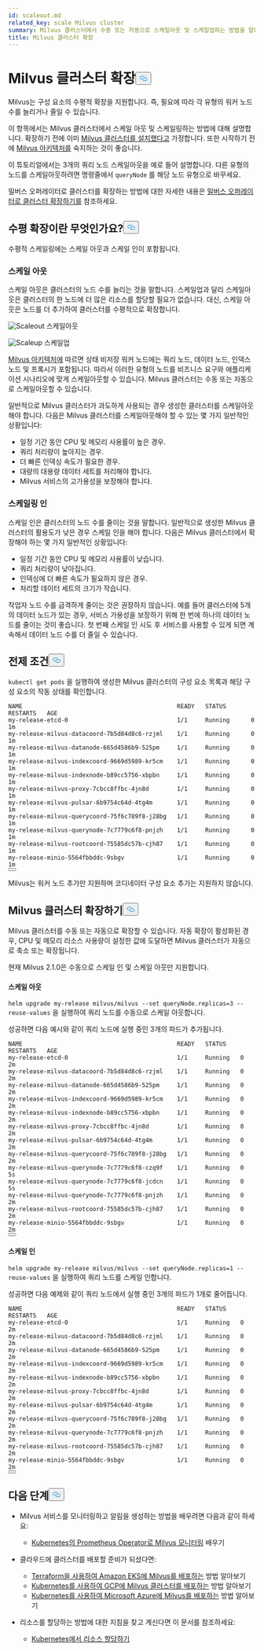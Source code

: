 ```yaml
---
id: scaleout.md
related_key: scale Milvus cluster
summary: Milvus 클러스터에서 수동 또는 자동으로 스케일아웃 및 스케일업하는 방법을 알아보세요.
title: Milvus 클러스터 확장
---
```

<h1 id="Scale-a-Milvus-Cluster" class="common-anchor-header">Milvus 클러스터 확장<button data-href="#Scale-a-Milvus-Cluster" class="anchor-icon" translate="no">
      <svg translate="no"
        aria-hidden="true"
        focusable="false"
        height="20"
        version="1.1"
        viewBox="0 0 16 16"
        width="16"
      >
        <path
          fill="#0092E4"
          fill-rule="evenodd"
          d="M4 9h1v1H4c-1.5 0-3-1.69-3-3.5S2.55 3 4 3h4c1.45 0 3 1.69 3 3.5 0 1.41-.91 2.72-2 3.25V8.59c.58-.45 1-1.27 1-2.09C10 5.22 8.98 4 8 4H4c-.98 0-2 1.22-2 2.5S3 9 4 9zm9-3h-1v1h1c1 0 2 1.22 2 2.5S13.98 12 13 12H9c-.98 0-2-1.22-2-2.5 0-.83.42-1.64 1-2.09V6.25c-1.09.53-2 1.84-2 3.25C6 11.31 7.55 13 9 13h4c1.45 0 3-1.69 3-3.5S14.5 6 13 6z"
        ></path>
      </svg>
    </button></h1><p>Milvus는 구성 요소의 수평적 확장을 지원합니다. 즉, 필요에 따라 각 유형의 워커 노드 수를 늘리거나 줄일 수 있습니다.</p>
<p>이 항목에서는 Milvus 클러스터에서 스케일 아웃 및 스케일링하는 방법에 대해 설명합니다. 확장하기 전에 이미 <a href="/docs/ko/install_cluster-helm.md">Milvus 클러스터를 설치했다고</a> 가정합니다. 또한 시작하기 전에 <a href="/docs/ko/architecture_overview.md">Milvus 아키텍처를</a> 숙지하는 것이 좋습니다.</p>
<p>이 튜토리얼에서는 3개의 쿼리 노드 스케일아웃을 예로 들어 설명합니다. 다른 유형의 노드를 스케일아웃하려면 명령줄에서 <code translate="no">queryNode</code> 를 해당 노드 유형으로 바꾸세요.</p>
<div class="alert note">
<p>밀버스 오퍼레이터로 클러스터를 확장하는 방법에 대한 자세한 내용은 <a href="https://github.com/zilliztech/milvus-operator/blob/main/docs/administration/scale-a-milvus-cluster.md">밀버스 오퍼레이터로 클러스터 확장하기를</a> 참조하세요.</p>
</div>
<h2 id="What-is-horizontal-scaling" class="common-anchor-header">수평 확장이란 무엇인가요?<button data-href="#What-is-horizontal-scaling" class="anchor-icon" translate="no">
      <svg translate="no"
        aria-hidden="true"
        focusable="false"
        height="20"
        version="1.1"
        viewBox="0 0 16 16"
        width="16"
      >
        <path
          fill="#0092E4"
          fill-rule="evenodd"
          d="M4 9h1v1H4c-1.5 0-3-1.69-3-3.5S2.55 3 4 3h4c1.45 0 3 1.69 3 3.5 0 1.41-.91 2.72-2 3.25V8.59c.58-.45 1-1.27 1-2.09C10 5.22 8.98 4 8 4H4c-.98 0-2 1.22-2 2.5S3 9 4 9zm9-3h-1v1h1c1 0 2 1.22 2 2.5S13.98 12 13 12H9c-.98 0-2-1.22-2-2.5 0-.83.42-1.64 1-2.09V6.25c-1.09.53-2 1.84-2 3.25C6 11.31 7.55 13 9 13h4c1.45 0 3-1.69 3-3.5S14.5 6 13 6z"
        ></path>
      </svg>
    </button></h2><p>수평적 스케일링에는 스케일 아웃과 스케일 인이 포함됩니다.</p>
<h3 id="Scaling-out" class="common-anchor-header">스케일 아웃</h3><p>스케일 아웃은 클러스터의 노드 수를 늘리는 것을 말합니다. 스케일업과 달리 스케일아웃은 클러스터의 한 노드에 더 많은 리소스를 할당할 필요가 없습니다. 대신, 스케일 아웃은 노드를 더 추가하여 클러스터를 수평적으로 확장합니다.</p>
<p>
  
   <span class="img-wrapper"> <img translate="no" src="/docs/v2.5.x/assets/scale_out.jpg" alt="Scaleout" class="doc-image" id="scaleout" />
   </span> <span class="img-wrapper"> <span>스케일아웃</span> </span></p>
<p>
  
   <span class="img-wrapper"> <img translate="no" src="/docs/v2.5.x/assets/scale_up.jpg" alt="Scaleup" class="doc-image" id="scaleup" />
   </span> <span class="img-wrapper"> <span>스케일업</span> </span></p>
<p><a href="/docs/ko/architecture_overview.md">Milvus 아키텍처에</a> 따르면 상태 비저장 워커 노드에는 쿼리 노드, 데이터 노드, 인덱스 노드 및 프록시가 포함됩니다. 따라서 이러한 유형의 노드를 비즈니스 요구와 애플리케이션 시나리오에 맞게 스케일아웃할 수 있습니다. Milvus 클러스터는 수동 또는 자동으로 스케일아웃할 수 있습니다.</p>
<p>일반적으로 Milvus 클러스터가 과도하게 사용되는 경우 생성한 클러스터를 스케일아웃해야 합니다. 다음은 Milvus 클러스터를 스케일아웃해야 할 수 있는 몇 가지 일반적인 상황입니다:</p>
<ul>
<li>일정 기간 동안 CPU 및 메모리 사용률이 높은 경우.</li>
<li>쿼리 처리량이 높아지는 경우.</li>
<li>더 빠른 인덱싱 속도가 필요한 경우.</li>
<li>대량의 대용량 데이터 세트를 처리해야 합니다.</li>
<li>Milvus 서비스의 고가용성을 보장해야 합니다.</li>
</ul>
<h3 id="Scaling-in" class="common-anchor-header">스케일링 인</h3><p>스케일 인은 클러스터의 노드 수를 줄이는 것을 말합니다. 일반적으로 생성한 Milvus 클러스터의 활용도가 낮은 경우 스케일 인을 해야 합니다. 다음은 Milvus 클러스터에서 확장해야 하는 몇 가지 일반적인 상황입니다:</p>
<ul>
<li>일정 기간 동안 CPU 및 메모리 사용률이 낮습니다.</li>
<li>쿼리 처리량이 낮아집니다.</li>
<li>인덱싱에 더 빠른 속도가 필요하지 않은 경우.</li>
<li>처리할 데이터 세트의 크기가 작습니다.</li>
</ul>
<div class="alert note">
작업자 노드 수를 급격하게 줄이는 것은 권장하지 않습니다. 예를 들어 클러스터에 5개의 데이터 노드가 있는 경우, 서비스 가용성을 보장하기 위해 한 번에 하나의 데이터 노드를 줄이는 것이 좋습니다. 첫 번째 스케일 인 시도 후 서비스를 사용할 수 있게 되면 계속해서 데이터 노드 수를 더 줄일 수 있습니다.</div>
<h2 id="Prerequisites" class="common-anchor-header">전제 조건<button data-href="#Prerequisites" class="anchor-icon" translate="no">
      <svg translate="no"
        aria-hidden="true"
        focusable="false"
        height="20"
        version="1.1"
        viewBox="0 0 16 16"
        width="16"
      >
        <path
          fill="#0092E4"
          fill-rule="evenodd"
          d="M4 9h1v1H4c-1.5 0-3-1.69-3-3.5S2.55 3 4 3h4c1.45 0 3 1.69 3 3.5 0 1.41-.91 2.72-2 3.25V8.59c.58-.45 1-1.27 1-2.09C10 5.22 8.98 4 8 4H4c-.98 0-2 1.22-2 2.5S3 9 4 9zm9-3h-1v1h1c1 0 2 1.22 2 2.5S13.98 12 13 12H9c-.98 0-2-1.22-2-2.5 0-.83.42-1.64 1-2.09V6.25c-1.09.53-2 1.84-2 3.25C6 11.31 7.55 13 9 13h4c1.45 0 3-1.69 3-3.5S14.5 6 13 6z"
        ></path>
      </svg>
    </button></h2><p><code translate="no">kubectl get pods</code> 을 실행하여 생성한 Milvus 클러스터의 구성 요소 목록과 해당 구성 요소의 작동 상태를 확인합니다.</p>
<pre><code translate="no">NAME                                            READY   STATUS       RESTARTS   AGE
my-release-etcd-0                               1/1     Running      0          1m
my-release-milvus-datacoord-7b5d84d8c6-rzjml    1/1     Running      0          1m
my-release-milvus-datanode-665d4586b9-525pm     1/1     Running      0          1m
my-release-milvus-indexcoord-9669d5989-kr5cm    1/1     Running      0          1m
my-release-milvus-indexnode-b89cc5756-xbpbn     1/1     Running      0          1m
my-release-milvus-proxy-7cbcc8ffbc-4jn8d        1/1     Running      0          1m
my-release-milvus-pulsar-6b9754c64d-4tg4m       1/1     Running      0          1m
my-release-milvus-querycoord-75f6c789f8-j28bg   1/1     Running      0          1m
my-release-milvus-querynode-7c7779c6f8-pnjzh    1/1     Running      0          1m
my-release-milvus-rootcoord-75585dc57b-cjh87    1/1     Running      0          1m
my-release-minio-5564fbbddc-9sbgv               1/1     Running      0          1m 
<button class="copy-code-btn"></button></code></pre>
<div class="alert note">
Milvus는 워커 노드 추가만 지원하며 코디네이터 구성 요소 추가는 지원하지 않습니다.</div>
<h2 id="Scale-a-Milvus-cluster" class="common-anchor-header">Milvus 클러스터 확장하기<button data-href="#Scale-a-Milvus-cluster" class="anchor-icon" translate="no">
      <svg translate="no"
        aria-hidden="true"
        focusable="false"
        height="20"
        version="1.1"
        viewBox="0 0 16 16"
        width="16"
      >
        <path
          fill="#0092E4"
          fill-rule="evenodd"
          d="M4 9h1v1H4c-1.5 0-3-1.69-3-3.5S2.55 3 4 3h4c1.45 0 3 1.69 3 3.5 0 1.41-.91 2.72-2 3.25V8.59c.58-.45 1-1.27 1-2.09C10 5.22 8.98 4 8 4H4c-.98 0-2 1.22-2 2.5S3 9 4 9zm9-3h-1v1h1c1 0 2 1.22 2 2.5S13.98 12 13 12H9c-.98 0-2-1.22-2-2.5 0-.83.42-1.64 1-2.09V6.25c-1.09.53-2 1.84-2 3.25C6 11.31 7.55 13 9 13h4c1.45 0 3-1.69 3-3.5S14.5 6 13 6z"
        ></path>
      </svg>
    </button></h2><p>Milvus 클러스터를 수동 또는 자동으로 확장할 수 있습니다. 자동 확장이 활성화된 경우, CPU 및 메모리 리소스 사용량이 설정한 값에 도달하면 Milvus 클러스터가 자동으로 축소 또는 확장됩니다.</p>
<p>현재 Milvus 2.1.0은 수동으로 스케일 인 및 스케일 아웃만 지원합니다.</p>
<h4 id="Scaling-out" class="common-anchor-header">스케일 아웃</h4><p><code translate="no">helm upgrade my-release milvus/milvus --set queryNode.replicas=3 --reuse-values</code> 을 실행하여 쿼리 노드를 수동으로 스케일 아웃합니다.</p>
<p>성공하면 다음 예시와 같이 쿼리 노드에 실행 중인 3개의 파드가 추가됩니다.</p>
<pre><code translate="no">NAME                                            READY   STATUS    RESTARTS   AGE
my-release-etcd-0                               1/1     Running   0          2m
my-release-milvus-datacoord-7b5d84d8c6-rzjml    1/1     Running   0          2m
my-release-milvus-datanode-665d4586b9-525pm     1/1     Running   0          2m
my-release-milvus-indexcoord-9669d5989-kr5cm    1/1     Running   0          2m
my-release-milvus-indexnode-b89cc5756-xbpbn     1/1     Running   0          2m
my-release-milvus-proxy-7cbcc8ffbc-4jn8d        1/1     Running   0          2m
my-release-milvus-pulsar-6b9754c64d-4tg4m       1/1     Running   0          2m
my-release-milvus-querycoord-75f6c789f8-j28bg   1/1     Running   0          2m
my-release-milvus-querynode-7c7779c6f8-czq9f    1/1     Running   0          5s
my-release-milvus-querynode-7c7779c6f8-jcdcn    1/1     Running   0          5s
my-release-milvus-querynode-7c7779c6f8-pnjzh    1/1     Running   0          2m
my-release-milvus-rootcoord-75585dc57b-cjh87    1/1     Running   0          2m
my-release-minio-5564fbbddc-9sbgv               1/1     Running   0          2m
<button class="copy-code-btn"></button></code></pre>
<h4 id="Scaling-in" class="common-anchor-header">스케일 인</h4><p><code translate="no">helm upgrade my-release milvus/milvus --set queryNode.replicas=1 --reuse-values</code> 을 실행하여 쿼리 노드를 스케일 인합니다.</p>
<p>성공하면 다음 예제와 같이 쿼리 노드에서 실행 중인 3개의 파드가 1개로 줄어듭니다.</p>
<pre><code translate="no">NAME                                            READY   STATUS    RESTARTS   AGE
my-release-etcd-0                               1/1     Running   0          2m
my-release-milvus-datacoord-7b5d84d8c6-rzjml    1/1     Running   0          2m
my-release-milvus-datanode-665d4586b9-525pm     1/1     Running   0          2m
my-release-milvus-indexcoord-9669d5989-kr5cm    1/1     Running   0          2m
my-release-milvus-indexnode-b89cc5756-xbpbn     1/1     Running   0          2m
my-release-milvus-proxy-7cbcc8ffbc-4jn8d        1/1     Running   0          2m
my-release-milvus-pulsar-6b9754c64d-4tg4m       1/1     Running   0          2m
my-release-milvus-querycoord-75f6c789f8-j28bg   1/1     Running   0          2m
my-release-milvus-querynode-7c7779c6f8-pnjzh    1/1     Running   0          2m
my-release-milvus-rootcoord-75585dc57b-cjh87    1/1     Running   0          2m
my-release-minio-5564fbbddc-9sbgv               1/1     Running   0          2m
<button class="copy-code-btn"></button></code></pre>
<h2 id="Whats-next" class="common-anchor-header">다음 단계<button data-href="#Whats-next" class="anchor-icon" translate="no">
      <svg translate="no"
        aria-hidden="true"
        focusable="false"
        height="20"
        version="1.1"
        viewBox="0 0 16 16"
        width="16"
      >
        <path
          fill="#0092E4"
          fill-rule="evenodd"
          d="M4 9h1v1H4c-1.5 0-3-1.69-3-3.5S2.55 3 4 3h4c1.45 0 3 1.69 3 3.5 0 1.41-.91 2.72-2 3.25V8.59c.58-.45 1-1.27 1-2.09C10 5.22 8.98 4 8 4H4c-.98 0-2 1.22-2 2.5S3 9 4 9zm9-3h-1v1h1c1 0 2 1.22 2 2.5S13.98 12 13 12H9c-.98 0-2-1.22-2-2.5 0-.83.42-1.64 1-2.09V6.25c-1.09.53-2 1.84-2 3.25C6 11.31 7.55 13 9 13h4c1.45 0 3-1.69 3-3.5S14.5 6 13 6z"
        ></path>
      </svg>
    </button></h2><ul>
<li><p>Milvus 서비스를 모니터링하고 알림을 생성하는 방법을 배우려면 다음과 같이 하세요:</p>
<ul>
<li><a href="/docs/ko/monitor.md">Kubernetes의 Prometheus Operator로 Milvus 모니터링</a> 배우기</li>
</ul></li>
<li><p>클라우드에 클러스터를 배포할 준비가 되셨다면:</p>
<ul>
<li><a href="/docs/ko/eks.md">Terraform을 사용하여 Amazon EKS에 Milvus를 배포하는</a> 방법 알아보기</li>
<li><a href="/docs/ko/gcp.md">Kubernetes를 사용하여 GCP에 Milvus 클러스터를 배포하는</a> 방법 알아보기</li>
<li><a href="/docs/ko/azure.md">Kubernetes를 사용하여 Microsoft Azure에 Milvus를 배포하는</a> 방법 알아보기</li>
</ul></li>
<li><p>리소스를 할당하는 방법에 대한 지침을 찾고 계신다면 이 문서를 참조하세요:</p>
<ul>
<li><a href="/docs/ko/allocate.md#standalone">Kubernetes에서 리소스 할당하기</a></li>
</ul></li>
</ul>
